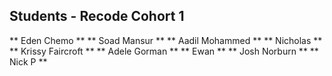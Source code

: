 ## Students - Recode Cohort 1 #

** Eden Chemo **
** Soad Mansur **
** Aadil Mohammed **
** Nicholas  **
** Krissy Faircroft **
** Adele Gorman **
** Ewan **
** Josh Norburn **
** Nick P **


